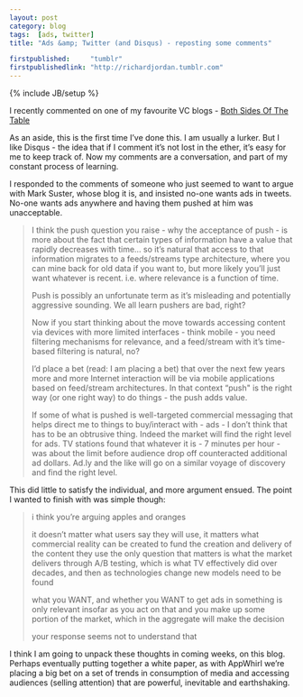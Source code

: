 ```yaml
---
layout: post
category: blog
tags:  [ads, twitter]
title: "Ads &amp; Twitter (and Disqus) - reposting some comments"

firstpublished:     "tumblr"
firstpublishedlink: "http://richardjordan.tumblr.com"
---
```

{% include JB/setup %}


I recently commented on one of my favourite VC blogs - [Both Sides Of The Table](http://www.bothsidesofthetable.com/2009/10/29/is-it-a-good-idea-to-have-ads-in-tweets/)

As an aside, this is the first time I’ve done this.  I am usually a lurker.  But I like Disqus - the idea that if I comment it’s not lost in the ether, it’s easy for me to keep track of.  Now my comments are a conversation, and part of my constant process of learning.

I responded to the comments of someone who just seemed to want to argue with Mark Suster, whose blog it is, and insisted no-one wants ads in tweets.  No-one wants ads anywhere and having them pushed at him was unacceptable.

> I think the push question you raise - why the acceptance of push - is more about the fact that certain types of information have a value that rapidly decreases with time… so it’s natural that access to that information migrates to a feeds/streams type architecture, where you can mine back for old data if you want to, but more likely you’ll just want whatever is recent. i.e. where relevance is a function of time.
> 
> Push is possibly an unfortunate term as it’s misleading and potentially aggressive sounding. We all learn pushers are bad, right?
> 
> Now if you start thinking about the move towards accessing content via devices with more limited interfaces - think mobile - you need filtering mechanisms for relevance, and a feed/stream with it’s time-based filtering is natural, no?
> 
> I’d place a bet (read: I am placing a bet) that over the next few years more and more Internet interaction will be via mobile applications based on feed/stream architectures. In that context “push" is the right way (or one right way) to do things - the push adds value.
> 
> If some of what is pushed is well-targeted commercial messaging that helps direct me to things to buy/interact with - ads - I don’t think that has to be an obtrusive thing. Indeed the market will find the right level for ads. TV stations found that whatever it is - 7 minutes per hour - was about the limit before audience drop off counteracted additional ad dollars. Ad.ly and the like will go on a similar voyage of discovery and find the right level.

This did little to satisfy the individual, and more argument ensued.  The point I wanted to finish with was simple though:

> i think you’re arguing apples and oranges
> 
> it doesn’t matter what users say they will use, it matters what commercial 
> reality can be created to fund the creation and delivery of the content they use
> the only question that matters is what the market delivers through A/B testing, 
> which is what TV effectively did over decades, and then as technologies change 
> new models need to be found
> 
> what you WANT, and whether you WANT to get ads in something is only relevant 
> insofar as you act on that and you make up some portion of the market, which in 
> the aggregate will make the decision
> 
> your response seems not to understand that

I think I am going to unpack these thoughts in coming weeks, on this blog.  Perhaps eventually putting together a white paper, as with AppWhirl we’re placing a big bet on a set of trends in consumption of media and accessing audiences (selling attention) that are powerful, inevitable and earthshaking.
